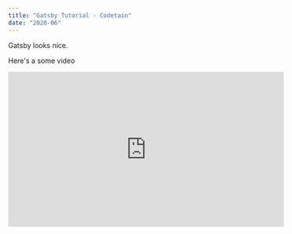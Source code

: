 ```yaml
---
title: "Gatsby Tutorial - Codetain"
date: "2020-06"
---
```


Gatsby looks nice.

Here's a some video 

<iframe width="560" height="315" src="https://www.youtube.com/embed/4n0xNbfJLR8" frameborder="0" allowfullscreen></iframe>
